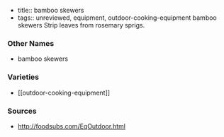 - title:: bamboo skewers
- tags:: unreviewed, equipment, outdoor-cooking-equipment
bamboo skewers Strip leaves from rosemary sprigs.

### Other Names

* bamboo skewers

### Varieties

* [[outdoor-cooking-equipment]]

### Sources
* http://foodsubs.com/EqOutdoor.html
